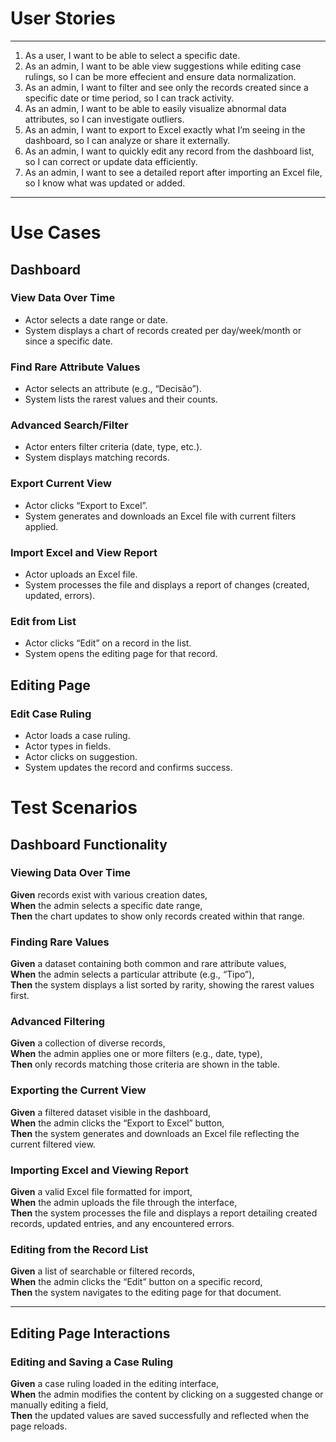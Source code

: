 
# User Stories
-------------
1. As a user, I want to be able to select a specific date.
2. As an admin, I want to be able view suggestions while editing case rulings, so I can be more effecient and ensure data normalization.
3. As an admin, I want to filter and see only the records created since a specific date or time period, so I can track activity.
4. As an admin, I want to be able to easily visualize abnormal data attributes, so I can investigate outliers.
5. As an admin, I want to export to Excel exactly what I’m seeing in the dashboard, so I can analyze or share it externally.
6. As an admin, I want to quickly edit any record from the dashboard list, so I can correct or update data efficiently.
7. As an admin, I want to see a detailed report after importing an Excel file, so I know what was updated or added.
---------------------------------------------------------------------------------------------------------

# Use Cases

## Dashboard


### View Data Over Time
- Actor selects a date range or date.
- System displays a chart of records created per day/week/month or since a specific date.

### Find Rare Attribute Values
- Actor selects an attribute (e.g., “Decisão”).
- System lists the rarest values and their counts.

### Advanced Search/Filter
- Actor enters filter criteria (date, type, etc.).
- System displays matching records.

### Export Current View
- Actor clicks “Export to Excel”.
- System generates and downloads an Excel file with current filters applied.

### Import Excel and View Report
- Actor uploads an Excel file.
- System processes the file and displays a report of changes (created, updated, errors).

### Edit from List
- Actor clicks “Edit” on a record in the list.
- System opens the editing page for that record.


## Editing Page

### Edit Case Ruling
- Actor loads a case ruling.
- Actor types in fields.
- Actor clicks on suggestion.
- System updates the record and confirms success.

# Test Scenarios

## Dashboard Functionality

### Viewing Data Over Time
**Given** records exist with various creation dates,  
**When** the admin selects a specific date range,  
**Then** the chart updates to show only records created within that range.

### Finding Rare Values
**Given** a dataset containing both common and rare attribute values,  
**When** the admin selects a particular attribute (e.g., “Tipo”),  
**Then** the system displays a list sorted by rarity, showing the rarest values first.

### Advanced Filtering
**Given** a collection of diverse records,  
**When** the admin applies one or more filters (e.g., date, type),  
**Then** only records matching those criteria are shown in the table.

### Exporting the Current View
**Given** a filtered dataset visible in the dashboard,  
**When** the admin clicks the “Export to Excel” button,  
**Then** the system generates and downloads an Excel file reflecting the current filtered view.

### Importing Excel and Viewing Report
**Given** a valid Excel file formatted for import,  
**When** the admin uploads the file through the interface,  
**Then** the system processes the file and displays a report detailing created records, updated entries, and any encountered errors.

### Editing from the Record List
**Given** a list of searchable or filtered records,  
**When** the admin clicks the “Edit” button on a specific record,  
**Then** the system navigates to the editing page for that document.

---

## Editing Page Interactions

### Editing and Saving a Case Ruling
**Given** a case ruling loaded in the editing interface,  
**When** the admin modifies the content by clicking on a suggested change or manually editing a field,  
**Then** the updated values are saved successfully and reflected when the page reloads.

